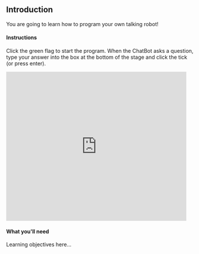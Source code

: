## Introduction

You are going to learn how to program your own talking robot!

#### Instructions

Click the green flag to start the program. When the ChatBot asks a question, type your answer into the box at the bottom of the stage and click the tick (or press enter).

<div class="scratch-preview">
  <iframe allowtransparency="true" width="485" height="402" src="https://scratch.mit.edu/projects/embed/26762091/?autostart=false" frameborder="0"></iframe>
</div>

#### What you'll need

Learning objectives here...
